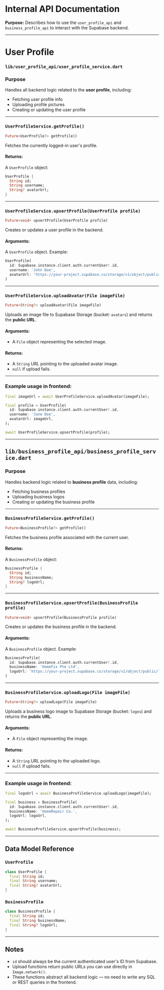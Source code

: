 # Internal API Documentation

**Purpose:** Describes how to use the `user_profile_api` and `business_profile_api` to interact with the Supabase backend.

---

# User Profile

### `lib/user_profile_api/user_profile_service.dart`

### Purpose

Handles all backend logic related to the **user profile**, including:

- Fetching user profile info
- Uploading profile pictures
- Creating or updating the user profile

---

### `UserProfileService.getProfile()`

```dart
Future<UserProfile?> getProfile()
```

Fetches the currently logged-in user's profile.

#### Returns:

A `UserProfile` object:

```dart
UserProfile {
  String id;
  String username;
  String? avatarUrl;
}
```

---

### `UserProfileService.upsertProfile(UserProfile profile)`

```dart
Future<void> upsertProfile(UserProfile profile)
```

Creates or updates a user profile in the backend.

#### Arguments:

A `UserProfile` object. Example:

```dart
UserProfile(
  id: Supabase.instance.client.auth.currentUser!.id,
  username: 'John Doe',
  avatarUrl: 'https://your-project.supabase.co/storage/v1/object/public/avatars/some_image.jpg',
)
```

---

### `UserProfileService.uploadAvatar(File imageFile)`

```dart
Future<String?> uploadAvatar(File imageFile)
```

Uploads an image file to Supabase Storage (bucket: `avatars`) and returns the **public URL**.

#### Arguments:

- A `File` object representing the selected image.

#### Returns:

- A `String` URL pointing to the uploaded avatar image.
- `null` if upload fails.

---

### Example usage in frontend:

```dart
final imageUrl = await UserProfileService.uploadAvatar(imageFile);

final profile = UserProfile(
  id: Supabase.instance.client.auth.currentUser!.id,
  username: 'Jane Doe',
  avatarUrl: imageUrl,
);

await UserProfileService.upsertProfile(profile);
```

---

## `lib/business_profile_api/business_profile_service.dart`

### Purpose

Handles backend logic related to **business profile** data, including:

- Fetching business profiles
- Uploading business logos
- Creating or updating the business profile

---

### `BusinessProfileService.getProfile()`

```dart
Future<BusinessProfile?> getProfile()
```

Fetches the business profile associated with the current user.

#### Returns:

A `BusinessProfile` object:

```dart
BusinessProfile {
  String id;
  String businessName;
  String? logoUrl;
}
```

---

### `BusinessProfileService.upsertProfile(BusinessProfile profile)`

```dart
Future<void> upsertProfile(BusinessProfile profile)
```

Creates or updates the business profile in the backend.

#### Arguments:

A `BusinessProfile` object. Example:

```dart
BusinessProfile(
  id: Supabase.instance.client.auth.currentUser!.id,
  businessName: 'HomeFix Pte Ltd',
  logoUrl: 'https://your-project.supabase.co/storage/v1/object/public/logos/some_logo.jpg',
)
```

---

### `BusinessProfileService.uploadLogo(File imageFile)`

```dart
Future<String?> uploadLogo(File imageFile)
```

Uploads a business logo image to Supabase Storage (bucket: `logos`) and returns the **public URL**.

#### Arguments:

- A `File` object representing the image.

#### Returns:

- A `String` URL pointing to the uploaded logo.
- `null` if upload fails.

---

### Example usage in frontend:

```dart
final logoUrl = await BusinessProfileService.uploadLogo(imageFile);

final business = BusinessProfile(
  id: Supabase.instance.client.auth.currentUser!.id,
  businessName: 'HomeRepair Co.',
  logoUrl: logoUrl,
);

await BusinessProfileService.upsertProfile(business);
```

---

## Data Model Reference

### `UserProfile`

```dart
class UserProfile {
  final String id;
  final String username;
  final String? avatarUrl;
}
```

### `BusinessProfile`

```dart
class BusinessProfile {
  final String id;
  final String businessName;
  final String? logoUrl;
}
```

---

## Notes

- `id` should always be the current authenticated user's ID from Supabase.
- Upload functions return public URLs you can use directly in `Image.network()`.
- These functions abstract all backend logic — no need to write any SQL or REST queries in the frontend.
